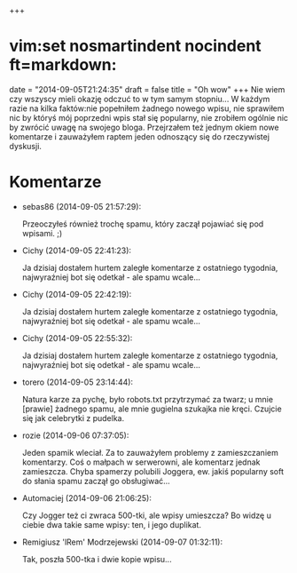 +++
# vim:set nosmartindent nocindent ft=markdown:
date = "2014-09-05T21:24:35"
draft = false
title = "Oh wow"
+++
Nie wiem czy wszyscy mieli okazję odczuć to w tym samym stopniu... W każdym
razie na kilka faktów:nie popełniłem żadnego nowego wpisu, nie sprawiłem nic
by któryś mój poprzedni wpis stał się popularny, nie zrobiłem ogólnie nic by
zwrócić uwagę na swojego bloga. Przejrzałem też jednym okiem nowe komentarze i
zauważyłem raptem jeden odnoszący się do rzeczywistej dyskusji.

# Komentarze

* sebas86 (2014-09-05 21:57:29): <p>Przeoczyłeś również trochę spamu, który
  zaczął pojawiać się pod wpisami. ;)</p>
* Cichy (2014-09-05 22:41:23): <p>Ja dzisiaj dostałem hurtem zaległe komentarze
  z ostatniego tygodnia, najwyraźniej bot się odetkał - ale spamu wcale...</p>
* Cichy (2014-09-05 22:42:19): <p>Ja dzisiaj dostałem hurtem zaległe komentarze
  z ostatniego tygodnia, najwyraźniej bot się odetkał - ale spamu wcale...</p>
* Cichy (2014-09-05 22:55:32): <p>Ja dzisiaj dostałem hurtem zaległe komentarze
  z ostatniego tygodnia, najwyraźniej bot się odetkał - ale spamu wcale...</p>
* torero (2014-09-05 23:14:44): <p>Natura karze za pychę, było robots.txt
  przytrzymać za twarz; u mnie [prawie] żadnego spamu, ale mnie gugielna
  szukajka nie kręci. Czujcie się jak celebrytki z pudelka.</p>
* rozie (2014-09-06 07:37:05): <p>Jeden spamik wleciał. Za to zauważyłem
  problemy z zamieszczaniem komentarzy. Coś o małpach w serwerowni, ale
  komentarz jednak zamieszcza. Chyba spamerzy polubili Joggera, ew. jakiś
  popularny soft do słania spamu zaczął go obsługiwać...</p>
* Automaciej (2014-09-06 21:06:25): <p>Czy Jogger też ci zwraca 500-tki, ale
  wpisy umieszcza? Bo widzę u ciebie dwa takie same wpisy: ten, i jego
  duplikat.</p>
* Remigiusz 'lRem' Modrzejewski (2014-09-07 01:32:11): <p>Tak, poszła 500-tka i
  dwie kopie wpisu...</p>
